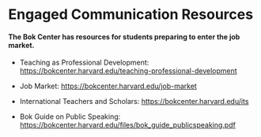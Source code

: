 # Engaged Communication Resources

#### The Bok Center has resources for students preparing to enter the job market.


* Teaching as Professional Development: https://bokcenter.harvard.edu/teaching-professional-development

* Job Market:
https://bokcenter.harvard.edu/job-market

* International Teachers and Scholars:
https://bokcenter.harvard.edu/its

* Bok Guide on Public Speaking:
https://bokcenter.harvard.edu/files/bok_guide_publicspeaking.pdf
